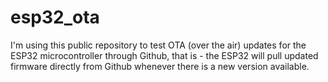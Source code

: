 # esp32_ota
I'm using this public repository to test OTA (over the air) updates for the ESP32 microcontroller through Github, that is - the ESP32 will pull updated firmware directly from Github whenever there is a new version available.
